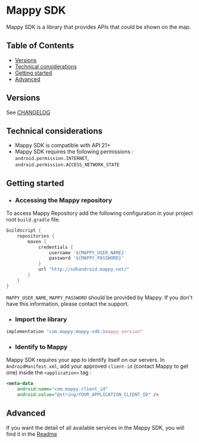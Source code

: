 # Mappy SDK

Mappy SDK is a library that provides APIs that could be shown on the map.

## Table of Contents  

- [Versions](#versions)
- [Technical considerations](#technical-considerations)
- [Getting started](#getting-started)
- [Advanced](#advanced)


## Versions

See [CHANGELOG](CHANGELOG.md)

## Technical considerations

 - Mappy SDK is compatible with API 21+
 - Mappy SDK requires the following permissions : `android.permission.INTERNET`, `android.permission.ACCESS_NETWORK_STATE`

## Getting started

- ### Accessing the Mappy repository

To access Mappy Repository add the following configuration in your project root `build.gradle` file.
```groovy
buildscript {
    repositories {
        maven {
            credentials {
                username '${MAPPY_USER_NAME}'
                password '${MAPPY_PASSWORD}'
            }
            url "http://sdkandroid.mappy.net/"
        }
    }
}
```
`MAPPY_USER_NAME`, `MAPPY_PASSWORD` should be provided by Mappy.
If you don't have this information, please contact the support.

- ### Import the library

```groovy
implementation "com.mappy:mappy-sdk:$mappy_version"
```


- ### Identify to Mappy

Mappy SDK requires your app to identify itself on our servers. In `AndroidManifest.xml`, add your approved `client-id` (contact Mappy to get one) inside the `<application>` tag :

```xml
<meta-data
    android:name="com.mappy.client_id"
    android:value="@string/YOUR_APPLICATION_CLIENT_ID" />
```

## Advanced

If you want the detail of all available services in the Mappy SDK, you will find it in the [Readme](../samples/mappy_sdk_sample/README.md)
